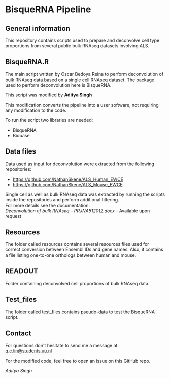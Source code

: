 # BisqueRNA Pipeline #

## General information
This repository contains scripts used to prepare and deconvolve cell type proportions from several public bulk RNAseq datasets involving ALS.

## BisqueRNA.R
The main script written by Oscar Bedoya Reina to perform deconvolution of bulk RNAseq data based on a single cell RNAseq dataset. The package used to perform deconvolution here is BisqueRNA.

This script was modified by **Aditya Singh**

This modification converts the pipeline into a user software, not requiring any modification to the code.

To run the script two libraries are needed:
- BisqueRNA
- Biobase

## Data files
Data used as input for deconvolution were extracted from the following repositories:
- https://github.com/NathanSkene/ALS_Human_EWCE
- https://github.com/NathanSkene/ALS_Mouse_EWCE

Single cell as well as bulk RNAseq data was extracted by running the scripts inside the repositories and perform additional filtering.  
For more details see the documentation:  
<i>Deconvolution of bulk RNAseq – PRJNA512012.docx</i> - Available upon request</i>
## Resources
The folder called resources contains several resources files used for correct conversion between Ensembl IDs and gene names. Also, it contains a file listing one-to-one orthologs between human and mouse.

## READOUT
Folder containing deconvolved cell proportions of bulk RNAseq data.

## Test_files
The folder called test_files contains pseudo-data to test the BisqueRNA script.

## Contact
For questions don't hesitate to send me a message at:
q.c.lin@students.uu.nl

For the modified code, feel free to open an issue on this GitHub repo.

*Aditya Singh*